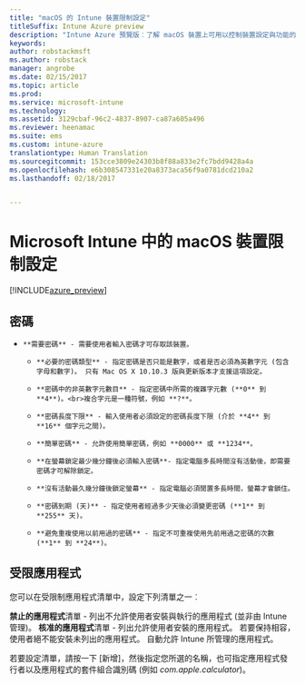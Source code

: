 ```yaml
---
title: "macOS 的 Intune 裝置限制設定"
titleSuffix: Intune Azure preview
description: "Intune Azure 預覽版︰了解 macOS 裝置上可用以控制裝置設定與功能的 Intune 設定。"
keywords: 
author: robstackmsft
ms.author: robstack
manager: angrobe
ms.date: 02/15/2017
ms.topic: article
ms.prod: 
ms.service: microsoft-intune
ms.technology: 
ms.assetid: 3129cbaf-96c2-4837-8907-ca87a605a496
ms.reviewer: heenamac
ms.suite: ems
ms.custom: intune-azure
translationtype: Human Translation
ms.sourcegitcommit: 153cce3809e24303b8f88a833e2fc7bdd9428a4a
ms.openlocfilehash: e6b308547331e20a8373aca56f9a0781dcd210a2
ms.lasthandoff: 02/18/2017


---
```


# <a name="macos-device-restriction-settings-in-microsoft-intune"></a>Microsoft Intune 中的 macOS 裝置限制設定

[!INCLUDE[azure_preview](../includes/azure_preview.md)]

## <a name="password"></a>密碼
-     **需要密碼** - 需要使用者輸入密碼才可存取該裝置。
    -     **必要的密碼類型** - 指定密碼是否只能是數字，或者是否必須為英數字元 (包含字母和數字)。 只有 Mac OS X 10.10.3 版與更新版本才支援這項設定。
    -     **密碼中的非英數字元數目** - 指定密碼中所需的複雜字元數 (**0** 到 **4**)。<br>複合字元是一種符號，例如 **?**。
    -     **密碼長度下限** - 輸入使用者必須設定的密碼長度下限 (介於 **4** 到 **16** 個字元之間)。
    -     **簡單密碼** - 允許使用簡單密碼，例如 **0000** 或 **1234**。
    -     **在螢幕鎖定最少幾分鐘後必須輸入密碼**- 指定電腦多長時間沒有活動後，即需要密碼才可解除鎖定。
    -     **沒有活動最久幾分鐘後鎖定螢幕** - 指定電腦必須閒置多長時間，螢幕才會鎖住。
    -     **密碼到期 (天)** - 指定使用者經過多少天後必須變更密碼 (**1** 到 **255** 天)。
    -     **避免重複使用以前用過的密碼** - 指定不可重複使用先前用過之密碼的次數 (**1** 到 **24**)。

## <a name="restricted-apps"></a>受限應用程式

您可以在受限制應用程式清單中，設定下列清單之一︰

**禁止的應用程式**清單 - 列出不允許使用者安裝與執行的應用程式 (並非由 Intune 管理)。
**核准的應用程式**清單 - 列出允許使用者安裝的應用程式。 若要保持相容，使用者絕不能安裝未列出的應用程式。 自動允許 Intune 所管理的應用程式。

若要設定清單，請按一下 [新增]，然後指定您所選的名稱，也可指定應用程式發行者以及應用程式的套件組合識別碼 (例如 *com.apple.calculator*)。



